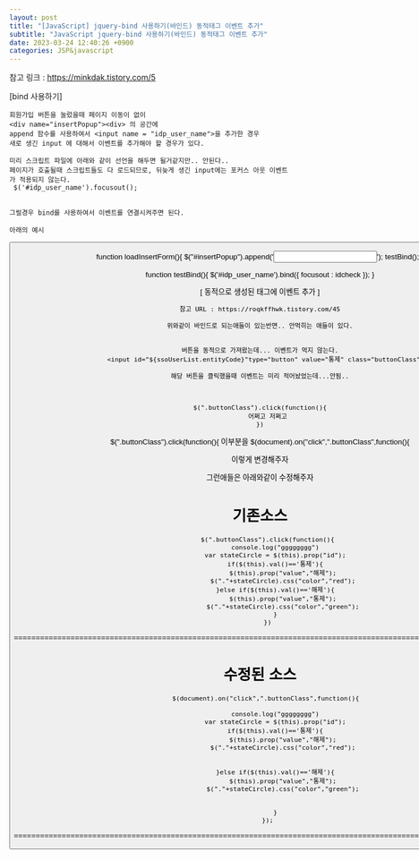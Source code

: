 ```yaml
---
layout: post
title: "[JavaScript] jquery-bind 사용하기(바인드) 동적태그 이벤트 추가"
subtitle: "JavaScript jquery-bind 사용하기(바인드) 동적태그 이벤트 추가"
date: 2023-03-24 12:40:26 +0900
categories: JSP&javascript
---
```

참고 링크 : https://minkdak.tistory.com/5

[bind 사용하기]

	회원가입 버튼을 눌렀을때 페이지 이동이 없이
	<div name="insertPopup"><div> 의 공간에 
	append 함수를 사용하여서 <input name = "idp_user_name">을 추가한 경우
	새로 생긴 input 에 대해서 이벤트를 추가해야 할 경우가 있다.

	미리 스크립트 파일에 아래와 같이 선언을 해두면 될거같지만.. 안된다..
	페이지가 호출될때 스크립트들도 다 로드되므로, 뒤늦게 생긴 input에는 포커스 아웃 이벤트가 적용되지 않는다.
	 $('#idp_user_name').focusout();


	그럴경우 bind를 사용하여서 이벤트를 연결시켜주면 된다.
	
	아래의 예시

<html>
	<body>
		<button value="회원가입" onclick="loadInsertForm">
	<body>
<html>


function loadInsertForm(){
	$("#insertPopup").append('<input name = "idp_user_name">');
	testBind();
}



function testBind(){
	$('#idp_user_name').bind({
        focusout : idcheck
    });
}




[ 동적으로 생성된 태그에 이벤트 추가 ]

	참고 URL : https://roqkffhwk.tistory.com/45

	위와같이 바인드로 되는애들이 있는반면.. 안먹히는 애들이 있다.


	버튼을 동적으로 가져왔는데... 이벤트가 먹지 않는다.
		<input id="${ssoUserList.entityCode}"type="button" value="통제" class="buttonClass" >
	
	해당 버튼을 클릭했을때 이벤트는 미리 적어놨었는데...안됨..



	$(".buttonClass").click(function(){
		어쩌고 저쩌고
	})
	


$(".buttonClass").click(function(){ 
이부분을
 $(document).on("click",".buttonClass",function(){

이렇게 변경해주자


그런애들은 아래와같이 수정해주자



기존소스 
=================================================================================================================
		$(".buttonClass").click(function(){
            console.log("gggggggg")
            var stateCircle = $(this).prop("id");
            if($(this).val()=='통제'){
                $(this).prop("value","해제");
                $("."+stateCircle).css("color","red");
            }else if($(this).val()=='해제'){
                $(this).prop("value","통제");
                $("."+stateCircle).css("color","green");
            }
        })

=================================================================================================================


수정된 소스
=================================================================================================================
       $(document).on("click",".buttonClass",function(){

            console.log("gggggggg")
            var stateCircle = $(this).prop("id");
            if($(this).val()=='통제'){
                $(this).prop("value","해제");
                $("."+stateCircle).css("color","red");


            }else if($(this).val()=='해제'){
                $(this).prop("value","통제");
                $("."+stateCircle).css("color","green");


            }
        });

=================================================================================================================





                                                                                                                                                                                                                                                                                                                                                                                                                                                                                                                                                                                                                                                                                                                                                                                                                                                                                                                                                                                                                                                                                                                                                                                                                                                                                                                                                                                                                                                                                                                                                                                                                                                                                                                                                                                                                                                                                                                                                                                                                                                                                                                                                                                                                                                                                                                                                                                                                                                                                                                                                                                        
